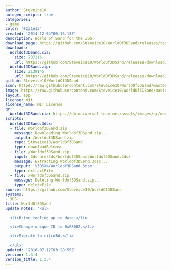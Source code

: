 ```yaml
---
author: Steveice10
autogen_scripts: true
categories:
- game
color: '#231e13'
created: '2014-12-04T06:15:13Z'
description: World of Sand for the 3DS.
download_page: https://github.com/Steveice10/WorldOf3DSand/releases/tag/1.3.4
downloads:
  Worldof3DSand.cia:
    size: 737216
    url: https://github.com/Steveice10/WorldOf3DSand/releases/download/1.3.4/Worldof3DSand.cia
  Worldof3DSand.zip:
    size: 2139145
    url: https://github.com/Steveice10/WorldOf3DSand/releases/download/1.3.4/Worldof3DSand.zip
github: Steveice10/WorldOf3DSand
icon: https://raw.githubusercontent.com/Steveice10/WorldOf3DSand/master/meta/icon_3ds.png
image: https://raw.githubusercontent.com/Steveice10/WorldOf3DSand/master/meta/banner_3ds.png
layout: app
license: mit
license_name: MIT License
qr:
  Worldof3DSand.cia: https://db.universal-team.net/assets/images/qr/worldof3dsand.cia.png
scripts:
  Worldof3DSand.3dsx:
  - file: Worldof3DSand.zip
    message: Downloading Worldof3DSand.zip...
    output: /Worldof3DSand.zip
    repo: Steveice10/WorldOf3DSand
    type: downloadRelease
  - file: /Worldof3DSand.zip
    input: 3ds-arm/3ds/Worldof3DSand/Worldof3DSand.3dsx
    message: Extracting Worldof3DSand.3dsx...
    output: '%3DSX%/Worldof3DSand.3dsx'
    type: extractFile
  - file: /Worldof3DSand.zip
    message: Deleting Worldof3DSand.zip...
    type: deleteFile
source: https://github.com/Steveice10/WorldOf3DSand
systems:
- 3DS
title: WorldOf3DSand
update_notes: '<ul>

  <li>Bring tooling up to date.</li>

  <li>Change unique ID to 0xF8002.</li>

  <li>Migrate to citro3d.</li>

  </ul>'
updated: '2016-07-12T03:28:55Z'
version: 1.3.4
version_title: 1.3.4
---
```

